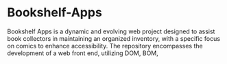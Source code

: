 # Bookshelf-Apps
Bookshelf Apps is a dynamic and evolving web project designed to assist book collectors in maintaining an organized inventory, with a specific focus on comics to enhance accessibility. The repository encompasses the development of a web front end, utilizing DOM, BOM,
